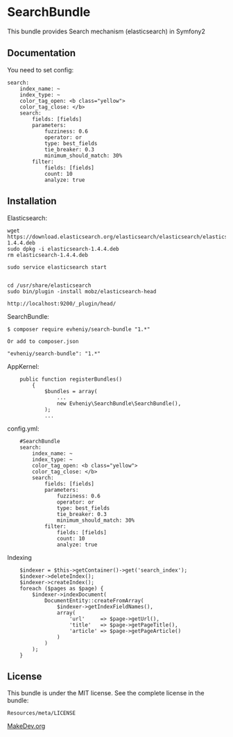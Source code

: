 SearchBundle
=================

This bundle provides Search mechanism (elasticsearch) in Symfony2

Documentation
-------------

You need to set config:

    search:
        index_name: ~
        index_type: ~
        color_tag_open: <b class="yellow">
        color_tag_close: </b>
        search: 
            fields: [fields]
            parameters: 
                fuzziness: 0.6
                operator: or
                type: best_fields
                tie_breaker: 0.3
                minimum_should_match: 30%
            filter:
                fields: [fields]
                count: 10
                analyze: true
                
            

Installation
------------

Elasticsearch:

    wget https://download.elasticsearch.org/elasticsearch/elasticsearch/elasticsearch-1.4.4.deb
    sudo dpkg -i elasticsearch-1.4.4.deb
    rm elasticsearch-1.4.4.deb
    
    sudo service elasticsearch start
    
    
    cd /usr/share/elasticsearch
    sudo bin/plugin -install mobz/elasticsearch-head
    
    http://localhost:9200/_plugin/head/
    
SearchBundle:

    $ composer require evheniy/search-bundle "1.*"

    Or add to composer.json

    "evheniy/search-bundle": "1.*"


AppKernel:

        public function registerBundles()
            {
                $bundles = array(
                    ...
                    new Evheniy\SearchBundle\SearchBundle(),
                );
                ...


config.yml:

        #SearchBundle
        search:
            index_name: ~
            index_type: ~
            color_tag_open: <b class="yellow">
            color_tag_close: </b>
            search: 
                fields: [fields]
                parameters: 
                    fuzziness: 0.6
                    operator: or
                    type: best_fields
                    tie_breaker: 0.3
                    minimum_should_match: 30%
                filter:
                    fields: [fields]
                    count: 10
                    analyze: true

Indexing

        $indexer = $this->getContainer()->get('search_index');
        $indexer->deleteIndex();
        $indexer->createIndex();
        foreach ($pages as $page) {
            $indexer->indexDocument(
                DocumentEntity::createFromArray(
                    $indexer->getIndexFieldNames(),
                    array(
                        'url'     => $page->getUrl(),
                        'title'   => $page->getPageTitle(),
                        'article' => $page->getPageArticle()
                    )
                )
            );
        }



License
-------

This bundle is under the MIT license. See the complete license in the bundle:

    Resources/meta/LICENSE

[MakeDev.org][1]

[1]:  http://makedev.org/